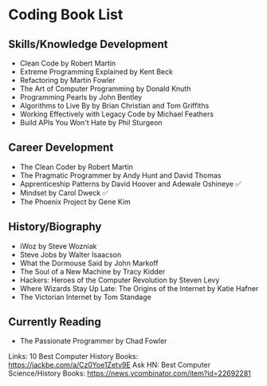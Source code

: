 # Coding Book List

## Skills/Knowledge Development
- Clean Code by Robert Martin
- Extreme Programming Explained by Kent Beck
- Refactoring by Martin Fowler
- The Art of Computer Programming by Donald Knuth
- Programming Pearls by John Bentley
- Algorithms to Live By by Brian Christian and Tom Griffiths
- Working Effectively with Legacy Code by Michael Feathers
- Build APIs You Won't Hate by Phil Sturgeon

## Career Development
- The Clean Coder by Robert Martin
- The Pragmatic Programmer by Andy Hunt and David Thomas
- Apprenticeship Patterns by David Hoover and Adewale Oshineye ✅
- Mindset by Carol Dweck ✅
- The Phoenix Project by Gene Kim

## History/Biography
- iWoz by Steve Wozniak
- Steve Jobs by Walter Isaacson
- What the Dormouse Said by John Markoff
- The Soul of a New Machine by Tracy Kidder
- Hackers: Heroes of the Computer Revolution by Steven Levy
- Where Wizards Stay Up Late: The Origins of the Internet by Katie Hafner
- The Victorian Internet by Tom Standage

## Currently Reading
- The Passionate Programmer by Chad Fowler

Links:
10 Best Computer History Books: https://jackbe.com/a/Cz0Yoe1Zetv9E
Ask HN: Best Computer Science/History Books: https://news.ycombinator.com/item?id=22692281

